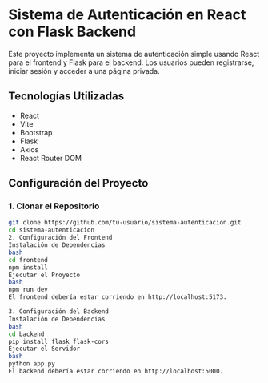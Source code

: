 # Sistema de Autenticación en React con Flask Backend

Este proyecto implementa un sistema de autenticación simple usando React para el frontend y Flask para el backend. Los usuarios pueden registrarse, iniciar sesión y acceder a una página privada. 

## Tecnologías Utilizadas

- React
- Vite
- Bootstrap
- Flask
- Axios
- React Router DOM

## Configuración del Proyecto

### 1. Clonar el Repositorio

```bash
git clone https://github.com/tu-usuario/sistema-autenticacion.git
cd sistema-autenticacion
2. Configuración del Frontend
Instalación de Dependencias
bash
cd frontend
npm install
Ejecutar el Proyecto
bash
npm run dev
El frontend debería estar corriendo en http://localhost:5173.

3. Configuración del Backend
Instalación de Dependencias
bash
cd backend
pip install flask flask-cors
Ejecutar el Servidor
bash
python app.py
El backend debería estar corriendo en http://localhost:5000.